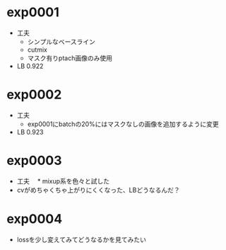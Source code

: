 # exp0001
 * 工夫
   * シンプルなベースライン
   * cutmix
   * マスク有りptach画像のみ使用
 * LB 0.922

# exp0002
 * 工夫
   * exp0001にbatchの20%にはマスクなしの画像を追加するように変更
 * LB 0.923

# exp0003
 * 工夫
 　* mixup系を色々と試した
 * cvがめちゃくちゃ上がりにくくなった、LBどうなるんだ？

# exp0004
 * lossを少し変えてみてどうなるかを見てみたい
